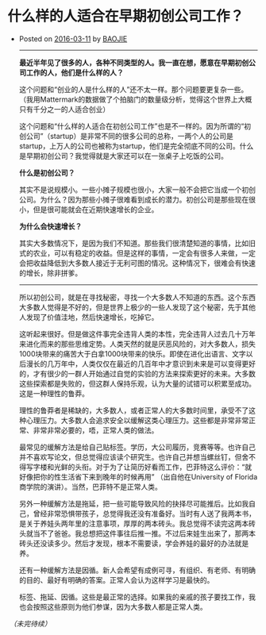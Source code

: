 # 什么样的人适合在早期初创公司工作？

* Posted on [2016-03-11](http://baojie.org/blog/2016/03/11/%e4%bb%80%e4%b9%88%e6%a0%b7%e7%9a%84%e4%ba%ba%e9%80%82%e5%90%88%e5%9c%a8%e6%97%a9%e6%9c%9f%e5%88%9d%e5%88%9b%e5%85%ac%e5%8f%b8%e5%b7%a5%e4%bd%9c%ef%bc%9f/) by [BAOJIE](http://baojie.org/blog/author/baojie/)

  ***

  **最近半年见了很多的人，各种不同类型的人。我一直在想，愿意在早期初创公司工作的人，他们是什么样的人？**

  ​	这个问题和“创业的人是什么样的人”还不太一样。那个问题要更复杂一些。（我用Mattermark的数据做了个拍脑门的数量级分析，觉得这个世界上大概只有千分之一的人适合创业）

  ​	这个问题和“什么样的人适合在初创公司工作”也是不一样的。因为所谓的“初创公司”（startup）是非常不同的很多公司的总称，一两个人的公司是startup，上万人的公司也被称为startup，他们是完全彻底不同的公司。什么是早期初创公司？我觉得就是大家还可以在一张桌子上吃饭的公司。

  **什么是初创公司？**

  ​	其实不是说规模小。一些小摊子规模也很小，大家一般不会把它当成一个初创公司。为什么？因为那些小摊子很难看到成长的潜力。初创公司是那些现在很小，但是很可能就会在近期快速增长的企业。

  **为什么会快速增长？**

  ​	其实大多数情况下，是因为我们不知道。那些我们很清楚知道的事情，比如旧式的农业，可以有稳定的收益。但是这样的事情，一定会有很多人来做，一定会把收益降低到大多数人接近于无利可图的情况。这种情况下，很难会有快速的增长，除非拼爹。

  ***

  ​	所以初创公司，就是在寻找秘密，寻找一个大多数人不知道的东西。这个东西大多数人觉得是不好的，但是世界上极少的一些人发现了这个秘密，先于其他人发现了价值洼地，然后快速增长，吃掉它。

  ​	这听起来很好。但是做这件事完全违背人类的本性，完全违背人过去几十万年来进化而来的那些思维定势。人类天然的就是厌恶风险的，对大多数人，损失1000块带来的痛苦大于白拿1000块带来的快乐。即使在进化出语言、文字以后漫长的几万年中，人类仅仅在最近的几百年中才意识到未来是可以变得更好的，才有很少的一群人开始通过自觉的实验的方法来探索更好的未来。大多数这些探索都是失败的，但这群人保持乐观，认为大量的试错可以积累至成功。这是一种理性的鲁莽。

  ​	理性的鲁莽者是稀缺的，大多数人，或者正常人的大多数时间里，承受不了这种心理压力。大多数人会追求安全以缓解这类心理压力。这些都是非常非常正常、非常非常必要的，唔，正常人类的做法。

  ​	最常见的缓解方法是给自己贴标签。学历，大公司履历，竞赛等等。也许自己并不喜欢写论文，但总觉得应该读个研究生。也许自己并想当螺丝钉，但舍不得写字楼和光鲜的头衔。对于为了让简历好看而工作，巴菲特这么评价：“就好像把你的性生活省下来到晚年的时候再用” （出自他在University of Florida商学院的演讲）。当然，巴菲特不是正常人类。

  ​	另外一种缓解方法是拖延，把一些可能导致风险的抉择尽可能推后。比如我自己，曾经非常恐惧带孩子，总觉得我还没有准备好。当时有人送了我两本书，是关于养娃头两年里的注意事项，厚厚的两本砖头。我总觉得不读完这两本砖头就当不了爸爸。我总想把这件事往后推一推。不过后来娃生出来了，那两本砖头还没读多少。然后才发现，根本不需要读，学会养娃的最好的办法就是养。

  ​	还有一种缓解方法是因循。新人会希望有成例可寻，有组织、有老师、有明确的目的、最好有明确的答案。正常人会认为这样学习是最快的。

  ​	标签、拖延、因循。这些是最正常的选择。如果我的亲戚的孩子要找工作，我也会按照这些原则为他们参谋，因为大多数人都是正常人类。

  *（未完待续）*
